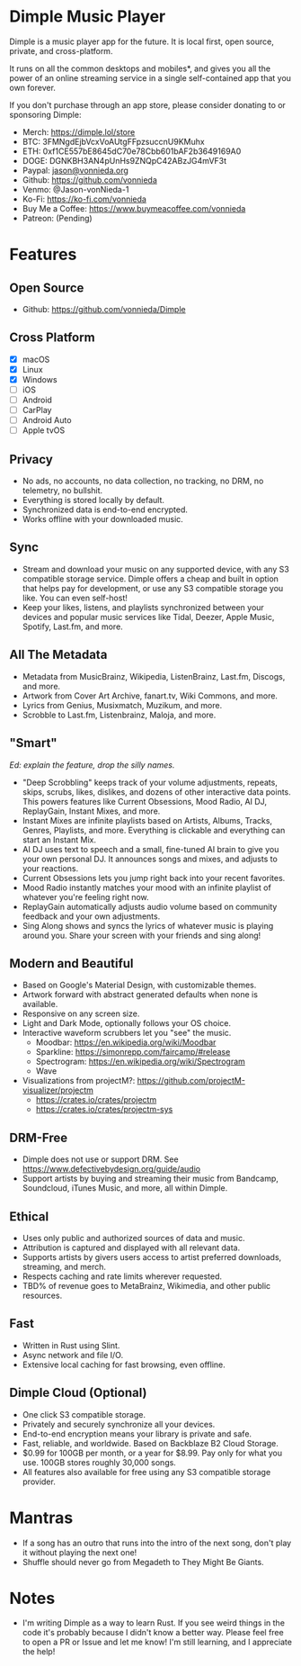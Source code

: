 # Dimple Music Player

Dimple is a music player app for the future. It is local first, open source,
private, and cross-platform.

It runs on all the common desktops and mobiles*, and gives you all the power
of an online streaming service in a single self-contained app that you own
forever.

If you don't purchase through an app store, please consider donating to or
sponsoring Dimple:
  - Merch: https://dimple.lol/store
  - BTC: 3FMNgdEjbVcxVoAUtgFFpzsuccnU9KMuhx
  - ETH: 0xf1CE557bE8645dC70e78Cbb601bAF2b3649169A0
  - DOGE: DGNKBH3AN4pUnHs9ZNQpC42ABzJG4mVF3t
  - Paypal: jason@vonnieda.org
  - Github: https://github.com/vonnieda
  - Venmo: @Jason-vonNieda-1
  - Ko-Fi: https://ko-fi.com/vonnieda
  - Buy Me a Coffee: https://www.buymeacoffee.com/vonnieda
  - Patreon: (Pending)

# Features

## Open Source
- Github: https://github.com/vonnieda/Dimple

## Cross Platform
- [x] macOS
- [x] Linux
- [x] Windows
- [ ] iOS
- [ ] Android
- [ ] CarPlay
- [ ] Android Auto
- [ ] Apple tvOS

## Privacy
- No ads, no accounts, no data collection, no tracking, no DRM, no telemetry,
  no bullshit.
- Everything is stored locally by default.
- Synchronized data is end-to-end encrypted.
- Works offline with your downloaded music.

## Sync
- Stream and download your music on any supported device, with any S3
  compatible storage service. Dimple offers a cheap and built in option that
  helps pay for development, or use any S3 compatible storage you like. You
  can even self-host!
- Keep your likes, listens, and playlists synchronized between your devices
  and popular music services like Tidal, Deezer, Apple Music, Spotify,
  Last.fm, and more.

## All The Metadata
- Metadata from MusicBrainz, Wikipedia, ListenBrainz, Last.fm, Discogs, and more.
- Artwork from Cover Art Archive, fanart.tv, Wiki Commons, and more.
- Lyrics from Genius, Musixmatch, Muzikum, and more.
- Scrobble to Last.fm, Listenbrainz, Maloja, and more.

## "Smart"

*Ed: explain the feature, drop the silly names.*

- "Deep Scrobbling" keeps track of your volume adjustments, repeats, skips,
  scrubs, likes, dislikes, and dozens of other interactive data points. This
  powers features like Current Obsessions, Mood Radio, AI DJ, ReplayGain,
  Instant Mixes, and more.
- Instant Mixes are infinite playlists based on Artists, Albums, Tracks,
  Genres, Playlists, and more. Everything is clickable and everything can
  start an Instant Mix.
- AI DJ uses text to speech and a small, fine-tuned AI brain to give you your
  own personal DJ. It announces songs and mixes, and adjusts to your
  reactions.
- Current Obsessions lets you jump right back into your recent favorites.
- Mood Radio instantly matches your mood with an infinite playlist of whatever
  you're feeling right now.
- ReplayGain automatically adjusts audio volume based on community feedback
  and your own adjustments.
- Sing Along shows and syncs the lyrics of whatever music is playing around
  you. Share your screen with your friends and sing along!

## Modern and Beautiful
- Based on Google's Material Design, with customizable themes.
- Artwork forward with abstract generated defaults when none is available.
- Responsive on any screen size.
- Light and Dark Mode, optionally follows your OS choice.
- Interactive waveform scrubbers let you "see" the music.
  - Moodbar: https://en.wikipedia.org/wiki/Moodbar
  - Sparkline: https://simonrepp.com/faircamp/#release
  - Spectrogram: https://en.wikipedia.org/wiki/Spectrogram
  - Wave
- Visualizations from projectM?: https://github.com/projectM-visualizer/projectm
  - https://crates.io/crates/projectm
  - https://crates.io/crates/projectm-sys

## DRM-Free
- Dimple does not use or support DRM. See https://www.defectivebydesign.org/guide/audio
- Support artists by buying and streaming their music from Bandcamp, Soundcloud,
  iTunes Music, and more, all within Dimple.

## Ethical
- Uses only public and authorized sources of data and music.
- Attribution is captured and displayed with all relevant data.
- Supports artists by givers users access to artist preferred downloads,
  streaming, and merch.
- Respects caching and rate limits wherever requested. 
- TBD% of revenue goes to MetaBrainz, Wikimedia, and other public resources.

## Fast
- Written in Rust using Slint.
- Async network and file I/O.
- Extensive local caching for fast browsing, even offline.

## Dimple Cloud (Optional)
- One click S3 compatible storage.
- Privately and securely synchronize all your devices.
- End-to-end encryption means your library is private and safe.
- Fast, reliable, and worldwide. Based on Backblaze B2 Cloud Storage.
- $0.99 for 100GB per month, or a year for $8.99. Pay only for what you use.
  100GB stores roughly 30,000 songs.
- All features also available for free using any S3 compatible storage provider.

# Mantras
- If a song has an outro that runs into the intro of the next song, don't play
  it without playing the next one!
- Shuffle should never go from Megadeth to They Might Be Giants.

# Notes
- I'm writing Dimple as a way to learn Rust. If you see weird things in the code
  it's probably because I didn't know a better way. Please feel free to
  open a PR or Issue and let me know! I'm still learning, and I appreciate the
  help!

